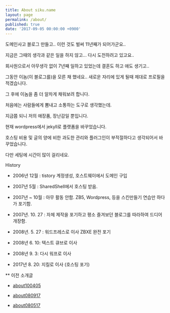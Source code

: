 ```yaml
---
title: About siku.name
layout: page
permalink: /about/
published: true
date: '2017-09-05 00:00:00 +0900'
---
```

도메인사고 블로그 만들고.. 이런 것도 벌써 11년째가 되어가군요..

지금은 그때의 생각과 같은 일을 하지 않고... 다시 도전하려고 있고요..

회사원으로서 아무생각 없이 7년째 일하고 있었는데 결혼도 하고 애도 생기고..

그동안 이놈(이 블로그를)을 모른 채 했네요.. 새로운 자리에 있게 될때 제대로 프로필을 적겠습니다.

그 후에 이놈을 좀 더 알차게 채워보려 합니다.

처음에는 사람들에게 뽐내고 소통하는 도구로 생각했는데.

지금쯤 되니 저의 애장품, 장난감일 뿐입니다.

현재 wordpress에서 jekyll로 플랫폼을 바꾸었습니다.

호스팅 비용 및 글의 양에 비한 과도한 관리와 플러그인이 부적절하다고 생각되어서 바꾸었습니다.

다만 세팅에 시간이 많이 걸리네요.

History

- 2006년 12월 : tistory 계정생성, 호스트웨이에서 도메인 구입

- 2007년 5월 : SharedShell에서 호스팅 받음. 

- 2007년 ~ 10월 : 아무 활동 안함. ZB5, Wordpress, 등을 스킨만들기 연습만 하다가 포기함. 

- 2007년. 10. 27 : 자체 제작을 포기하고 평소 즐겨보던 블로그를 따라하여 드디어 개장함.

- 2008년. 5. 27 : 워드프레스로 이사 ZBXE 완전 포기

- 2008년 6. 10: 텍스트 큐브로 이사 
 
- 2008년 9. 3: 다시 워프로 이사

- 2017년 8. 20: 지킬로 이사 (호스팅 포기)


** 이전 소개글

- [about100405](about100405.md)
 
- [about080917](about080917.md)
 
- [about080517](about080517.md)
